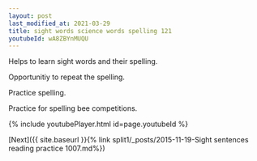 ```yaml
---
layout: post
last_modified_at: 2021-03-29
title: sight words science words spelling 121
youtubeId: wA8ZBYnMUQU
---
```

 
 
Helps to learn sight words and their spelling.

Opportunitiy to repeat the spelling. 

Practice spelling. 
 
Practice for spelling bee competitions. 
 
{% include youtubePlayer.html id=page.youtubeId %}
 
 

[Next]({{ site.baseurl }}{% link  split1/_posts/2015-11-19-Sight sentences reading practice 1007.md%})
 
